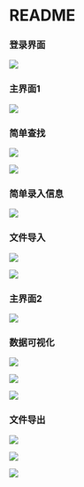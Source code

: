 # README

### 登录界面

![](C:\Users\Administrator\Desktop\捕获1.JPG)



### 主界面1

![](C:\Users\Administrator\Desktop\捕获.JPG)





### 简单查找

![](C:\Users\Administrator\Desktop\捕获2.JPG)



![](C:\Users\Administrator\Desktop\捕获3.JPG)



### 简单录入信息

![](C:\Users\Administrator\Desktop\捕获4.JPG)





### 文件导入

![](C:\Users\Administrator\Desktop\捕获5.JPG)



![](C:\Users\Administrator\Desktop\捕获6.JPG)



### 主界面2

![](C:\Users\Administrator\Desktop\捕获7.JPG)





### 数据可视化

![](C:\Users\Administrator\Desktop\捕获8.JPG)



![](C:\Users\Administrator\Desktop\捕获9.JPG)



![](C:\Users\Administrator\Desktop\捕获10.JPG)





### 文件导出



![](C:\Users\Administrator\Desktop\捕获11.JPG)



![](C:\Users\Administrator\Desktop\捕获12.JPG)



![](C:\Users\Administrator\Desktop\捕获13.JPG)
